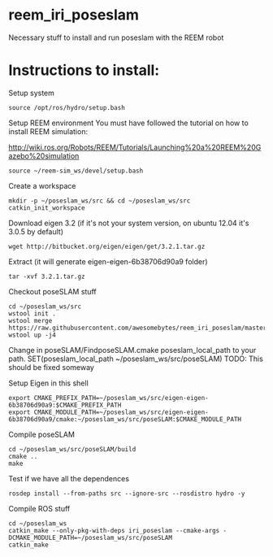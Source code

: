 reem_iri_poseslam
=================

Necessary stuff to install and run poseslam with the REEM robot


# Instructions to install:

Setup system
```
source /opt/ros/hydro/setup.bash
```

Setup REEM environment
You must have followed the tutorial on how to install REEM simulation:

http://wiki.ros.org/Robots/REEM/Tutorials/Launching%20a%20REEM%20Gazebo%20simulation
```
source ~/reem-sim_ws/devel/setup.bash
```

Create a workspace
```
mkdir -p ~/poseslam_ws/src && cd ~/poseslam_ws/src
catkin_init_workspace
```

Download eigen 3.2 (if it's not your system version, on ubuntu 12.04 it's 3.0.5 by default)
```
wget http://bitbucket.org/eigen/eigen/get/3.2.1.tar.gz
```
Extract (it will generate eigen-eigen-6b38706d90a9 folder)
```
tar -xvf 3.2.1.tar.gz
```

Checkout poseSLAM stuff
```
cd ~/poseslam_ws/src
wstool init .
wstool merge https://raw.githubusercontent.com/awesomebytes/reem_iri_poseslam/master/poseslam.rosinstall
wstool up -j4
```

Change in poseSLAM/FindposeSLAM.cmake poseslam_local_path to your path.
SET(poseslam_local_path ~/poseslam_ws/src/poseSLAM)
TODO: This should be fixed someway

Setup Eigen in this shell
```
export CMAKE_PREFIX_PATH=~/poseslam_ws/src/eigen-eigen-6b38706d90a9:$CMAKE_PREFIX_PATH
export CMAKE_MODULE_PATH=~/poseslam_ws/src/eigen-eigen-6b38706d90a9/cmake:~/poseslam_ws/src/poseSLAM:$CMAKE_MODULE_PATH
```

Compile poseSLAM
```
cd ~/poseslam_ws/src/poseSLAM/build
cmake ..
make
```

Test if we have all the dependences
```
rosdep install --from-paths src --ignore-src --rosdistro hydro -y
```


Compile ROS stuff
```
cd ~/poseslam_ws
catkin_make --only-pkg-with-deps iri_poseslam --cmake-args -DCMAKE_MODULE_PATH=~/poseslam_ws/src/poseSLAM
catkin_make
```

